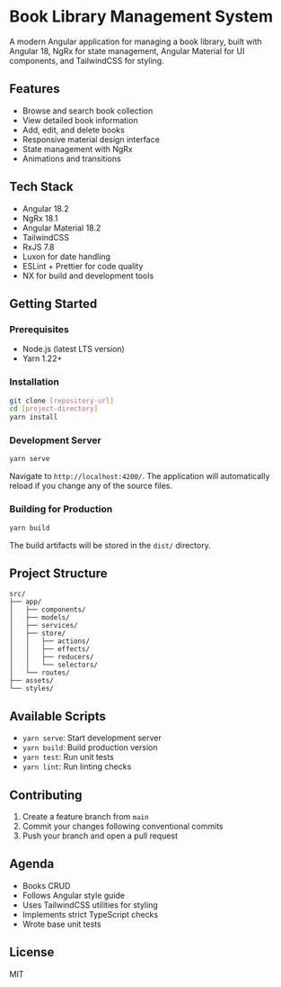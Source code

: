 # Book Library Management System

A modern Angular application for managing a book library, built with Angular 18, NgRx for state management, Angular Material for UI components, and TailwindCSS for styling.

## Features

- Browse and search book collection
- View detailed book information
- Add, edit, and delete books
- Responsive material design interface
- State management with NgRx
- Animations and transitions

## Tech Stack

- Angular 18.2
- NgRx 18.1
- Angular Material 18.2
- TailwindCSS
- RxJS 7.8
- Luxon for date handling
- ESLint + Prettier for code quality
- NX for build and development tools

## Getting Started

### Prerequisites

- Node.js (latest LTS version)
- Yarn 1.22+

### Installation

```bash
git clone [repository-url]
cd [project-directory]
yarn install
```

### Development Server

```bash
yarn serve
```

Navigate to `http://localhost:4200/`. The application will automatically reload if you change any of the source files.

### Building for Production

```bash
yarn build
```

The build artifacts will be stored in the `dist/` directory.

## Project Structure

```
src/
├── app/
│   ├── components/
│   ├── models/
│   ├── services/
│   ├── store/
│   │   ├── actions/
│   │   ├── effects/
│   │   ├── reducers/
│   │   └── selectors/
│   └── routes/
├── assets/
└── styles/
```

## Available Scripts

- `yarn serve`: Start development server
- `yarn build`: Build production version
- `yarn test`: Run unit tests
- `yarn lint`: Run linting checks

## Contributing

1. Create a feature branch from `main`
2. Commit your changes following conventional commits
3. Push your branch and open a pull request

## Agenda

- Books CRUD
- Follows Angular style guide
- Uses TailwindCSS utilities for styling
- Implements strict TypeScript checks
- Wrote base unit tests

## License

MIT
